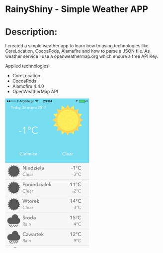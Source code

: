 # RainyShiny - Simple Weather APP
<h1 style="color: #5e9ca0;"><span style="color: #333333;">Description:</span></h1>
<p><span style="color: #333333;">I created a simple weather app to learn how to using technologies like CoreLocation, CocoaPods, Alamafire and how to parse a JSON file. As weather service I use a openweathermap.org which ensure a free API Key.</span></p>
<p><span style="color: #333333;">Applied technologies:</span></p>
<ul>
<li><span style="color: #333333;">CoreLocation</span></li>
<li><span style="color: #333333;">CocoaPods</span></li>
<li><span style="color: #333333;">Alamofire 4.4.0</span></li>
<li><span style="color: #333333;">OpenWeatherMap API</span></li>
</ul>
<img src="https://github.com/TomAshTee/RainyShiny/blob/master/2017-03-26%2023.04.36.png" alt="mainMenu" width="270" height="480"> 
<p><strong>&nbsp;</strong></p>

